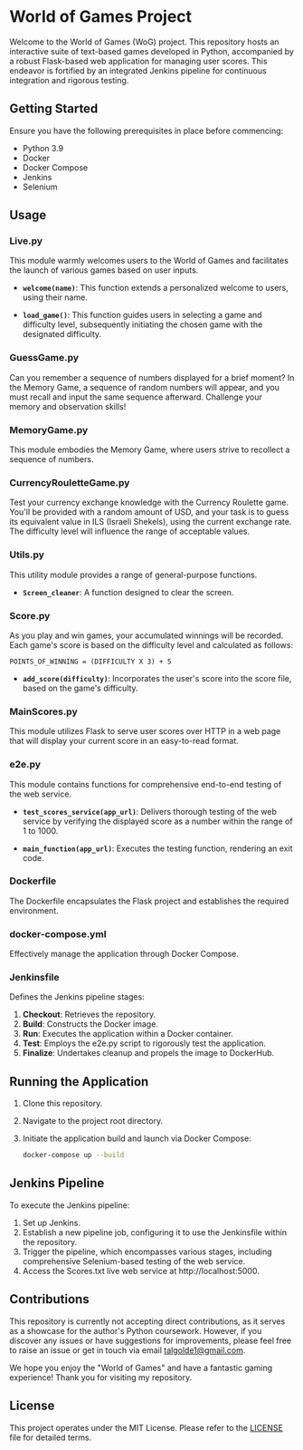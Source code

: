 # World of Games Project

Welcome to the World of Games (WoG) project. This repository hosts an interactive suite of text-based games developed in Python, accompanied by a robust Flask-based web application for managing user scores. This endeavor is fortified by an integrated Jenkins pipeline for continuous integration and rigorous testing.

## Getting Started

Ensure you have the following prerequisites in place before commencing:

- Python 3.9
- Docker
- Docker Compose
- Jenkins
- Selenium

## Usage

### Live.py

This module warmly welcomes users to the World of Games and facilitates the launch of various games based on user inputs.

- **`welcome(name)`**: This function extends a personalized welcome to users, using their name.

- **`load_game()`**: This function guides users in selecting a game and difficulty level, subsequently initiating the chosen game with the designated difficulty.

### GuessGame.py

Can you remember a sequence of numbers displayed for a brief moment? In the Memory Game, a sequence of random numbers will appear, and you must recall and input the same sequence afterward. Challenge your memory and observation skills!

### MemoryGame.py

This module embodies the Memory Game, where users strive to recollect a sequence of numbers.

### CurrencyRouletteGame.py

Test your currency exchange knowledge with the Currency Roulette game. You'll be provided with a random amount of USD, and your task is to guess its equivalent value in ILS (Israeli Shekels), using the current exchange rate. The difficulty level will influence the range of acceptable values.

### Utils.py

This utility module provides a range of general-purpose functions.

- **`Screen_cleaner`**: A function designed to clear the screen.

### Score.py

As you play and win games, your accumulated winnings will be recorded. Each game's score is based on the difficulty level and calculated as follows:

```
POINTS_OF_WINNING = (DIFFICULTY X 3) + 5
```

- **`add_score(difficulty)`**: Incorporates the user's score into the score file, based on the game's difficulty.

### MainScores.py

This module utilizes Flask to serve user scores over HTTP in a web page that will display your current score in an easy-to-read format.


### e2e.py

This module contains functions for comprehensive end-to-end testing of the web service.

- **`test_scores_service(app_url)`**: Delivers thorough testing of the web service by verifying the displayed score as a number within the range of 1 to 1000.

- **`main_function(app_url)`**: Executes the testing function, rendering an exit code.

### Dockerfile

The Dockerfile encapsulates the Flask project and establishes the required environment.

### docker-compose.yml

Effectively manage the application through Docker Compose.

### Jenkinsfile

Defines the Jenkins pipeline stages:

1. **Checkout**: Retrieves the repository.
2. **Build**: Constructs the Docker image.
3. **Run**: Executes the application within a Docker container.
4. **Test**: Employs the e2e.py script to rigorously test the application.
5. **Finalize**: Undertakes cleanup and propels the image to DockerHub.

## Running the Application

1. Clone this repository.
2. Navigate to the project root directory.
3. Initiate the application build and launch via Docker Compose:

   ```bash
   docker-compose up --build
   ```

## Jenkins Pipeline

To execute the Jenkins pipeline:

1. Set up Jenkins.
2. Establish a new pipeline job, configuring it to use the Jenkinsfile within the repository.
3. Trigger the pipeline, which encompasses various stages, including comprehensive Selenium-based testing of the web service.
4. Access the Scores.txt live web service at http://localhost:5000.

## Contributions

This repository is currently not accepting direct contributions, as it serves as a showcase for the author's Python coursework. However, if you discover any issues or have suggestions for improvements, please feel free to raise an issue or get in touch via email talgolde1@gmail.com.

We hope you enjoy the "World of Games" and have a fantastic gaming experience! Thank you for visiting my repository.
## License

This project operates under the MIT License. Please refer to the [LICENSE](LICENSE) file for detailed terms.
